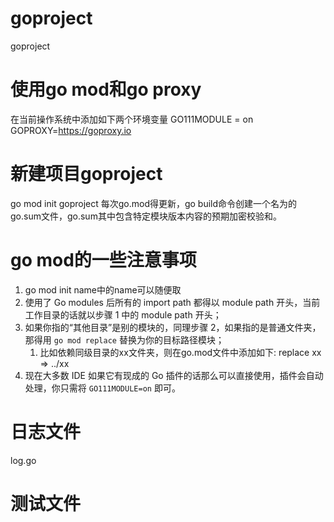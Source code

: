 # goproject
goproject

# 使用go mod和go proxy 
在当前操作系统中添加如下两个环境变量
GO111MODULE = on
GOPROXY=https://goproxy.io

# 新建项目goproject
go mod init goproject
每次go.mod得更新，go build命令创建一个名为的go.sum文件，go.sum其中包含特定模块版本内容的预期加密校验和。

# go mod的一些注意事项
1. go mod init name中的name可以随便取
2. 使用了 Go modules 后所有的 import path 都得以 module path 开头，当前工作目录的话就以步骤 1 中的 module path 开头；
3. 如果你指的“其他目录”是别的模块的，同理步骤 2，如果指的是普通文件夹，那得用 `go mod replace` 替换为你的目标路径模块；
   1. 比如依赖同级目录的xx文件夹，则在go.mod文件中添加如下: replace xx => ../xx
4. 现在大多数 IDE 如果它有现成的 Go 插件的话那么可以直接使用，插件会自动处理，你只需将 `GO111MODULE=on` 即可。


# 日志文件
log.go

# 测试文件

